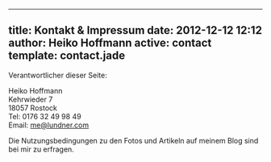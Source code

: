 ---
title: Kontakt & Impressum
date: 2012-12-12 12:12
author: Heiko Hoffmann
active: contact
template: contact.jade
----
Verantwortlicher dieser Seite:

Heiko Hoffmann  
Kehrwieder 7  
18057 Rostock  
Tel: 0176 32 49 98 49  
Email: <me@lundner.com>  

Die Nutzungsbedingungen zu den Fotos und Artikeln auf meinem Blog sind bei mir zu erfragen.
